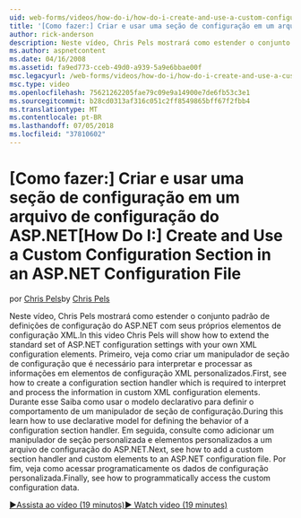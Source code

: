 ```yaml
---
uid: web-forms/videos/how-do-i/how-do-i-create-and-use-a-custom-configuration-section-in-an-aspnet-configuration-file
title: '[Como fazer:] Criar e usar uma seção de configuração em um arquivo de configuração do ASP.NET | Microsoft Docs'
author: rick-anderson
description: Neste vídeo, Chris Pels mostrará como estender o conjunto padrão de definições de configuração do ASP.NET com seus próprios elementos de configuração XML. Primeiro, veja como...
ms.author: aspnetcontent
ms.date: 04/16/2008
ms.assetid: fa9ed773-cceb-49d0-a939-5a9e6bbae00f
msc.legacyurl: /web-forms/videos/how-do-i/how-do-i-create-and-use-a-custom-configuration-section-in-an-aspnet-configuration-file
msc.type: video
ms.openlocfilehash: 75621262205fae79c09e9a14900e7de6fb53c3e1
ms.sourcegitcommit: b28cd0313af316c051c2ff8549865bff67f2fbb4
ms.translationtype: MT
ms.contentlocale: pt-BR
ms.lasthandoff: 07/05/2018
ms.locfileid: "37810602"
---
```

<a name="how-do-i-create-and-use-a-custom-configuration-section-in-an-aspnet-configuration-file"></a><span data-ttu-id="8e149-104">[Como fazer:] Criar e usar uma seção de configuração em um arquivo de configuração do ASP.NET</span><span class="sxs-lookup"><span data-stu-id="8e149-104">[How Do I:] Create and Use a Custom Configuration Section in an ASP.NET Configuration File</span></span>
====================
<span data-ttu-id="8e149-105">por [Chris Pels](https://twitter.com/chrispels)</span><span class="sxs-lookup"><span data-stu-id="8e149-105">by [Chris Pels](https://twitter.com/chrispels)</span></span>

<span data-ttu-id="8e149-106">Neste vídeo, Chris Pels mostrará como estender o conjunto padrão de definições de configuração do ASP.NET com seus próprios elementos de configuração XML.</span><span class="sxs-lookup"><span data-stu-id="8e149-106">In this video Chris Pels will show how to extend the standard set of ASP.NET configuration settings with your own XML configuration elements.</span></span> <span data-ttu-id="8e149-107">Primeiro, veja como criar um manipulador de seção de configuração que é necessário para interpretar e processar as informações em elementos de configuração XML personalizados.</span><span class="sxs-lookup"><span data-stu-id="8e149-107">First, see how to create a configuration section handler which is required to interpret and process the information in custom XML configuration elements.</span></span> <span data-ttu-id="8e149-108">Durante esse Saiba como usar o modelo declarativo para definir o comportamento de um manipulador de seção de configuração.</span><span class="sxs-lookup"><span data-stu-id="8e149-108">During this learn how to use declarative model for defining the behavior of a configuration section handler.</span></span> <span data-ttu-id="8e149-109">Em seguida, consulte como adicionar um manipulador de seção personalizada e elementos personalizados a um arquivo de configuração do ASP.NET.</span><span class="sxs-lookup"><span data-stu-id="8e149-109">Next, see how to add a custom section handler and custom elements to an ASP.NET configuration file.</span></span> <span data-ttu-id="8e149-110">Por fim, veja como acessar programaticamente os dados de configuração personalizada.</span><span class="sxs-lookup"><span data-stu-id="8e149-110">Finally, see how to programmatically access the custom configuration data.</span></span>

[<span data-ttu-id="8e149-111">&#9654;Assista ao vídeo (19 minutos)</span><span class="sxs-lookup"><span data-stu-id="8e149-111">&#9654; Watch video (19 minutes)</span></span>](https://channel9.msdn.com/Blogs/ASP-NET-Site-Videos/how-do-i-create-and-use-a-custom-configuration-section-in-an-aspnet-configuration-file)
